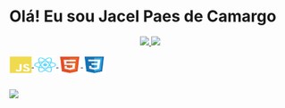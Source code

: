 # Olá! Eu sou Jacel Paes de Camargo

<div align="center">
  <a href="https://github.com/Jacel-PC">
  <img height="180em" src="https://github-readme-stats.vercel.app/api?username=Jacel-PC&show_icons=true&theme=dracula&include_all_commits=true&count_private=true"/>
  <img height="180em" src="https://github-readme-stats.vercel.app/api/top-langs/?username=Jacel-PC&layout=compact&langs_count=7&theme=dracula"/>
</div>
  
 <div style="display: inline_block"><br>
  <img align="center" alt="Jacel-Js" height="30" width="40" src="https://raw.githubusercontent.com/devicons/devicon/master/icons/javascript/javascript-plain.svg">
  <img align="center" alt="Jacel-React" height="30" width="40" src="https://raw.githubusercontent.com/devicons/devicon/master/icons/react/react-original.svg">
  <img align="center" alt="Jacel-HTML" height="30" width="40" src="https://raw.githubusercontent.com/devicons/devicon/master/icons/html5/html5-original.svg">
  <img align="center" alt="Jacel-CSS" height="30" width="40" src="https://raw.githubusercontent.com/devicons/devicon/master/icons/css3/css3-original.svg">
 </div>

##

<div>
  <a href="https://www.linkedin.com/in/jacel-paes-de-camargo-9b686b239/" target="_blank"><img src="https://img.shields.io/badge/LinkedIn-0077B5?style=for-the-badge&logo=linkedin&logoColor=white" target="_blank"></a>
</div>
